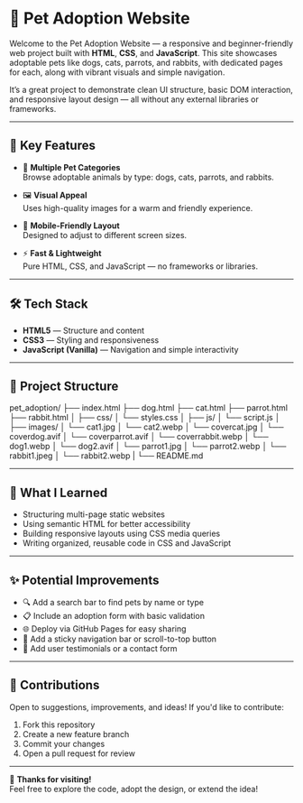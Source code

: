 # 🐾 Pet Adoption Website

Welcome to the Pet Adoption Website — a responsive and beginner-friendly web project built with **HTML**, **CSS**, and **JavaScript**. This site showcases adoptable pets like dogs, cats, parrots, and rabbits, with dedicated pages for each, along with vibrant visuals and simple navigation.

It’s a great project to demonstrate clean UI structure, basic DOM interaction, and responsive layout design — all without any external libraries or frameworks.

---

## 🚀 Key Features

- 🐶 **Multiple Pet Categories**  
  Browse adoptable animals by type: dogs, cats, parrots, and rabbits.

- 🖼️ **Visual Appeal**  
  Uses high-quality images for a warm and friendly experience.

- 📱 **Mobile-Friendly Layout**  
  Designed to adjust to different screen sizes.

- ⚡ **Fast & Lightweight**  
  Pure HTML, CSS, and JavaScript — no frameworks or libraries.

---

## 🛠️ Tech Stack

- **HTML5** — Structure and content  
- **CSS3** — Styling and responsiveness  
- **JavaScript (Vanilla)** — Navigation and simple interactivity  

---

## 📁 Project Structure

pet_adoption/
├── index.html
├── dog.html
├── cat.html
├── parrot.html
├── rabbit.html
│
├── css/
│ └── styles.css
│
├── js/
│ └── script.js
│
├── images/
│ └── cat1.jpg
│ └── cat2.webp
│ └── covercat.jpg
│ └── coverdog.avif
│ └── coverparrot.avif
│ └── coverrabbit.webp
│ └── dog1.webp
│ └── dog2.avif
│ └── parrot1.jpg
│ └── parrot2.webp
│ └── rabbit1.jpeg
│ └── rabbit2.webp
|
└── README.md

---

## 🧠 What I Learned

- Structuring multi-page static websites  
- Using semantic HTML for better accessibility  
- Building responsive layouts using CSS media queries  
- Writing organized, reusable code in CSS and JavaScript  

---

## ✨ Potential Improvements

- 🔍 Add a search bar to find pets by name or type  
- 📋 Include an adoption form with basic validation  
- 🌐 Deploy via GitHub Pages for easy sharing  
- 🧭 Add a sticky navigation bar or scroll-to-top button  
- 💬 Add user testimonials or a contact form  

---

## 🤝 Contributions

Open to suggestions, improvements, and ideas! If you'd like to contribute:

1. Fork this repository  
2. Create a new feature branch  
3. Commit your changes  
4. Open a pull request for review  

---

🎉 **Thanks for visiting!**  
Feel free to explore the code, adopt the design, or extend the idea!

